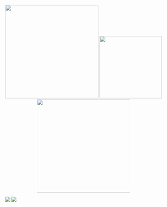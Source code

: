 <p align="center">
  <img width="300" src="https://i.giphy.com/media/K7o9FdCoDnwEo/giphy.webp">
  <img height="200" src="https://media3.giphy.com/media/3oKIPnAiaMCws8nOsE/giphy.gif?cid=790b76112b97e5285caf5cfc92b29d8dfab334ee6d47c26c&rid=giphy.gif&ct=g">
  <img width="300" src="https://i.giphy.com/media/K7o9FdCoDnwEo/giphy.webp">
</p>
  
![](https://github-readme-stats-eight-theta.vercel.app/api/top-langs/?username=alkanoidev&layout=compact&langs_count=10&hide_title=true&hide_border=true&theme=dark)
![](https://github-readme-stats-eight-theta.vercel.app/api?username=alkanoidev&show_icons=true&count_private=true&theme=dark&hide_title=true&hide_border=true)
